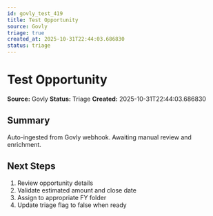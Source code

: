 ```yaml
---
id: govly_test_419
title: Test Opportunity
source: Govly
triage: true
created_at: 2025-10-31T22:44:03.686830
status: triage
---
```


# Test Opportunity

**Source:** Govly
**Status:** Triage
**Created:** 2025-10-31T22:44:03.686830

## Summary

Auto-ingested from Govly webhook. Awaiting manual review and enrichment.

## Next Steps

1. Review opportunity details
2. Validate estimated amount and close date
3. Assign to appropriate FY folder
4. Update triage flag to false when ready
